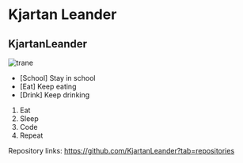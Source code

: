 # Kjartan Leander 
## KjartanLeander
![trane](https://user-images.githubusercontent.com/113175889/215455014-1495e4fa-9068-4ce3-b671-590ec12b6bc2.jpg)

* [School] Stay in school
* [Eat] Keep eating
* [Drink] Keep drinking

1. Eat
2. Sleep
3. Code
4. Repeat

Repository links:
https://github.com/KjartanLeander?tab=repositories
